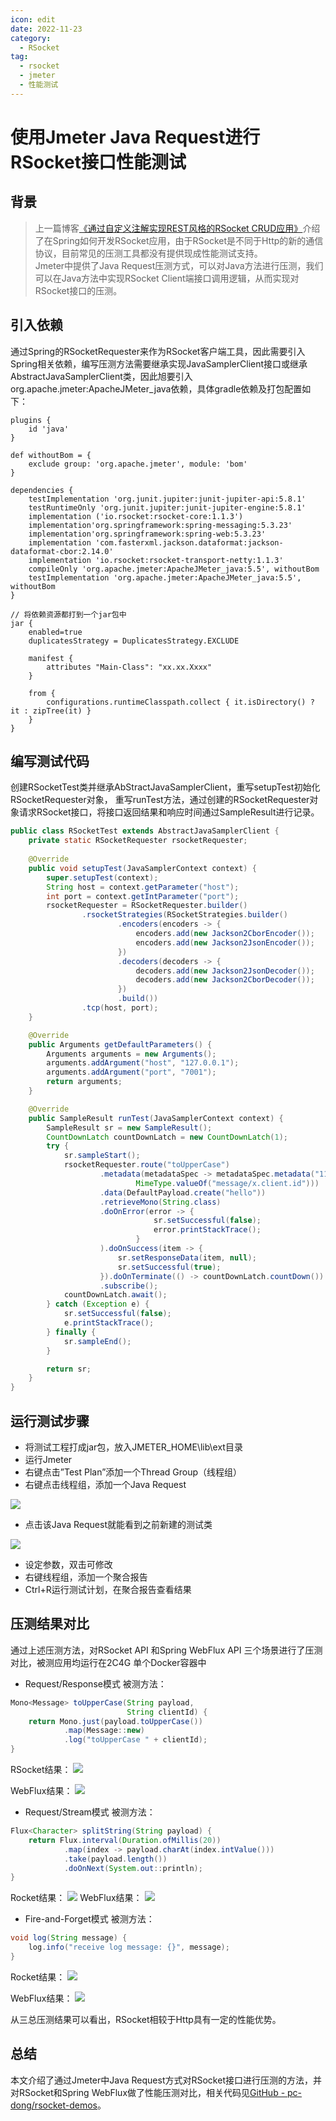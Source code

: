 ```yaml
---
icon: edit
date: 2022-11-23
category:
  - RSocket
tag:
  - rsocket
  - jmeter
  - 性能测试
---
```


# 使用Jmeter Java Request进行RSocket接口性能测试

## 背景
> 上一篇博客[《通过自定义注解实现REST风格的RSocket CRUD应用》](1.md)介绍了在Spring如何开发RSocket应用，由于RSocket是不同于Http的新的通信协议，目前常见的压测工具都没有提供现成性能测试支持。  
> Jmeter中提供了Java Request压测方式，可以对Java方法进行压测，我们可以在Java方法中实现RSocket Client端接口调用逻辑，从而实现对RSocket接口的压测。

## 引入依赖
通过Spring的RSocketRequester来作为RSocket客户端工具，因此需要引入Spring相关依赖，编写压测方法需要继承实现JavaSamplerClient接口或继承AbstractJavaSamplerClient类，因此旭要引入org.apache.jmeter:ApacheJMeter_java依赖，具体gradle依赖及打包配置如下：
```
plugins {
    id 'java'
}

def withoutBom = {
    exclude group: 'org.apache.jmeter', module: 'bom'
}

dependencies {
    testImplementation 'org.junit.jupiter:junit-jupiter-api:5.8.1'
    testRuntimeOnly 'org.junit.jupiter:junit-jupiter-engine:5.8.1'
    implementation ('io.rsocket:rsocket-core:1.1.3')
    implementation'org.springframework:spring-messaging:5.3.23'
    implementation'org.springframework:spring-web:5.3.23'
    implementation 'com.fasterxml.jackson.dataformat:jackson-dataformat-cbor:2.14.0'
    implementation 'io.rsocket:rsocket-transport-netty:1.1.3'
    compileOnly 'org.apache.jmeter:ApacheJMeter_java:5.5', withoutBom
    testImplementation 'org.apache.jmeter:ApacheJMeter_java:5.5', withoutBom
}

// 将依赖资源都打到一个jar包中
jar {
    enabled=true
    duplicatesStrategy = DuplicatesStrategy.EXCLUDE

    manifest {
        attributes "Main-Class": "xx.xx.Xxxx"
    }

    from {
        configurations.runtimeClasspath.collect { it.isDirectory() ? it : zipTree(it) }
    }
}
```

## 编写测试代码
创建RSocketTest类并继承AbStractJavaSamplerClient，重写setupTest初始化RSocketRequester对象， 重写runTest方法，通过创建的RSocketRequester对象请求RSocket接口，将接口返回结果和响应时间通过SampleResult进行记录。
```java
public class RSocketTest extends AbstractJavaSamplerClient {
    private static RSocketRequester rsocketRequester;
    
    @Override
    public void setupTest(JavaSamplerContext context) {
        super.setupTest(context);
        String host = context.getParameter("host");
        int port = context.getIntParameter("port");
        rsocketRequester = RSocketRequester.builder()
                .rsocketStrategies(RSocketStrategies.builder()
                        .encoders(encoders -> {
                            encoders.add(new Jackson2CborEncoder());
                            encoders.add(new Jackson2JsonEncoder());
                        })
                        .decoders(decoders -> {
                            decoders.add(new Jackson2JsonDecoder());
                            decoders.add(new Jackson2CborDecoder());
                        })
                        .build())
                .tcp(host, port);
    }

    @Override
    public Arguments getDefaultParameters() {
        Arguments arguments = new Arguments();
        arguments.addArgument("host", "127.0.0.1");
        arguments.addArgument("port", "7001");
        return arguments;
    }

    @Override
    public SampleResult runTest(JavaSamplerContext context) {
        SampleResult sr = new SampleResult();
        CountDownLatch countDownLatch = new CountDownLatch(1);
        try {
            sr.sampleStart();
            rsocketRequester.route("toUpperCase")
                    .metadata(metadataSpec -> metadataSpec.metadata("111", 
							MimeType.valueOf("message/x.client.id")))
                    .data(DefaultPayload.create("hello"))
                    .retrieveMono(String.class)
                    .doOnError(error -> {
                                sr.setSuccessful(false);
                                error.printStackTrace();
                            }
                    ).doOnSuccess(item -> {
                        sr.setResponseData(item, null);
                        sr.setSuccessful(true);
                    }).doOnTerminate(() -> countDownLatch.countDown())
                    .subscribe();
            countDownLatch.await();
        } catch (Exception e) {
            sr.setSuccessful(false);
            e.printStackTrace();
        } finally {
            sr.sampleEnd();
        }

        return sr;
    }
}

```

## 运行测试步骤
* 将测试工程打成jar包，放入JMETER_HOME\lib\ext目录
* 运行Jmeter
* 右键点击”Test Plan”添加一个Thread Group（线程组）
* 右键点击线程组，添加一个Java Request

![](./images/277C7E82-D479-422E-954D-3B9D08874346.png)
* 点击该Java Request就能看到之前新建的测试类

![](./images/962C19EA-29E2-4A5B-88B1-BFA9B0491D6E.png)

* 设定参数，双击可修改
* 右键线程组，添加一个聚合报告
* Ctrl+R运行测试计划，在聚合报告查看结果

## 压测结果对比
通过上述压测方法，对RSocket API 和Spring WebFlux API 三个场景进行了压测对比，被测应用均运行在2C4G 单个Docker容器中

* Request/Response模式
  被测方法：
```java
Mono<Message> toUpperCase(String payload,
                          String clientId) {
    return Mono.just(payload.toUpperCase())
            .map(Message::new)
            .log("toUpperCase " + clientId);
}
```

RSocket结果：
![](./images/BDA6063C-2166-4688-8C6F-A786EFDA5152.png)

WebFlux结果：
![](./images/4079CD0E-2B00-4A2D-AB45-EE23D44DE2D2.png)

* Request/Stream模式
  被测方法：
```java
Flux<Character> splitString(String payload) {
    return Flux.interval(Duration.ofMillis(20))
            .map(index -> payload.charAt(index.intValue()))
            .take(payload.length())
            .doOnNext(System.out::println);
}
```

Rocket结果：
![](./images/54B55F9A-B0BD-44AF-B5FB-27640AD26068.png)
WebFlux结果：
![](./images/256A1E39-A534-47EE-9F6F-AC70C9142AC2.png)

* Fire-and-Forget模式
  被测方法：
```java
void log(String message) {
    log.info("receive log message: {}", message);
}
```
Rocket结果：
![](./images/B9A90DA6-5FF9-4044-AEEA-2DDE8359975D.png)

WebFlux结果：
![](./images/F9916732-AEC1-4A31-82D8-6BD371E43ABD.png)

从三总压测结果可以看出，RSocket相较于Http具有一定的性能优势。

## 总结
本文介绍了通过Jmeter中Java Request方式对RSocket接口进行压测的方法，并对RSocket和Spring WebFlux做了性能压测对比，相关代码见[GitHub - pc-dong/rsocket-demos](https://github.com/pc-dong/rsocket-demos)。